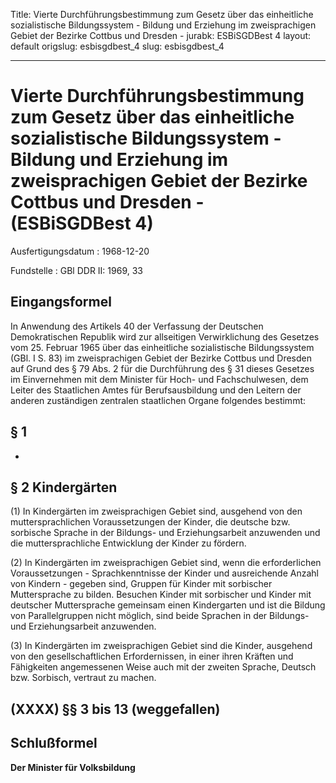 Title: Vierte Durchführungsbestimmung zum Gesetz über das einheitliche sozialistische
  Bildungssystem - Bildung und Erziehung im zweisprachigen Gebiet der Bezirke Cottbus
  und Dresden -
jurabk: ESBiSGDBest 4
layout: default
origslug: esbisgdbest_4
slug: esbisgdbest_4

---

# Vierte Durchführungsbestimmung zum Gesetz über das einheitliche sozialistische Bildungssystem - Bildung und Erziehung im zweisprachigen Gebiet der Bezirke Cottbus und Dresden - (ESBiSGDBest 4)

Ausfertigungsdatum
:   1968-12-20

Fundstelle
:   GBl DDR II: 1969, 33



## Eingangsformel

In Anwendung des Artikels 40 der Verfassung der Deutschen
Demokratischen Republik wird zur allseitigen Verwirklichung des
Gesetzes vom 25. Februar 1965 über das einheitliche sozialistische
Bildungssystem (GBl. I S. 83) im zweisprachigen Gebiet der Bezirke
Cottbus und Dresden auf Grund des § 79 Abs. 2 für die Durchführung des
§ 31 dieses Gesetzes im Einvernehmen mit dem Minister für Hoch- und
Fachschulwesen, dem Leiter des Staatlichen Amtes für Berufsausbildung
und den Leitern der anderen zuständigen zentralen staatlichen Organe
folgendes bestimmt:


## § 1

-


## § 2 Kindergärten

(1) In Kindergärten im zweisprachigen Gebiet sind, ausgehend von den
muttersprachlichen Voraussetzungen der Kinder, die deutsche bzw.
sorbische Sprache in der Bildungs- und Erziehungsarbeit anzuwenden und
die muttersprachliche Entwicklung der Kinder zu fördern.

(2) In Kindergärten im zweisprachigen Gebiet sind, wenn die
erforderlichen Voraussetzungen - Sprachkenntnisse der Kinder und
ausreichende Anzahl von Kindern - gegeben sind, Gruppen für Kinder mit
sorbischer Muttersprache zu bilden. Besuchen Kinder mit sorbischer und
Kinder mit deutscher Muttersprache gemeinsam einen Kindergarten und
ist die Bildung von Parallelgruppen nicht möglich, sind beide Sprachen
in der Bildungs- und Erziehungsarbeit anzuwenden.

(3) In Kindergärten im zweisprachigen Gebiet sind die Kinder,
ausgehend von den gesellschaftlichen Erfordernissen, in einer ihren
Kräften und Fähigkeiten angemessenen Weise auch mit der zweiten
Sprache, Deutsch bzw. Sorbisch, vertraut zu machen.


## (XXXX) §§ 3 bis 13 (weggefallen)



## Schlußformel

**Der Minister für Volksbildung**

